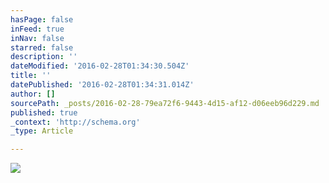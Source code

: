 ```yaml
---
hasPage: false
inFeed: true
inNav: false
starred: false
description: ''
dateModified: '2016-02-28T01:34:30.504Z'
title: ''
datePublished: '2016-02-28T01:34:31.014Z'
author: []
sourcePath: _posts/2016-02-28-79ea72f6-9443-4d15-af12-d06eeb96d229.md
published: true
_context: 'http://schema.org'
_type: Article

---
```

![](https://the-grid-user-content.s3-us-west-2.amazonaws.com/edbe9fdc-0f91-4de3-81f4-997c6b2f3da6.jpg)